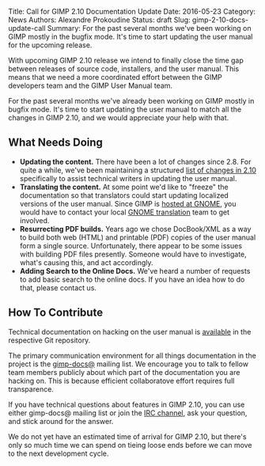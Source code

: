 Title: Call for GIMP 2.10 Documentation Update
Date: 2016-05-23
Category: News
Authors: Alexandre Prokoudine
Status: draft
Slug: gimp-2-10-docs-update-call
Summary: For the past several months we've been working on GIMP mostly in the bugfix mode. It's time to start updating the user manual for the upcoming release.

With upcoming GIMP 2.10 release we intend to finally close the time gap between releases of source code, installers, and the user manual. This means that we need a more coordinated effort between the GIMP developers team and the GIMP User Manual team.

For the past several months we've already been working on GIMP mostly in bugfix mode. It's time to start updating the user manual to match all the changes in GIMP 2.10, and we would appreciate your help with that.

## What Needs Doing

* **Updating the content.** There have been a lot of changes since 2.8. For quite a while, we've been maintaining a structured [list of changes in 2.10](http://wiki.gimp.org/wiki/Release:2.10_changelog) specifically to assist technical writers in updating the user manual.
* **Translating the content.** At some point we'd like to "freeze" the documentation so that translators could start updating localized versions of the user manual. Since GIMP is [hosted at GNOME](https://git.gnome.org/browse/gimp-help-2/), you would have to contact your local [GNOME translation](https://wiki.gnome.org/TranslationProject) team to get involved.
* **Resurrecting PDF builds.** Years ago we chose DocBook/XML as a way to build both web (HTML) and printable (PDF) copies of the user manual form a single source. Unfortunately, there appear to be some issues with building PDF files presently. Someone would have to investigate, what's causing this, and act accordingly.
* **Adding Search to the Online Docs.** We've heard a number of requests to add basic search to the online docs. If you have an idea how to do that, please contact us.

## How To Contribute

Technical documentation on hacking on the user manual is [available](https://git.gnome.org/browse/gimp-help-2/tree/HACKING) in the respective Git repository.

The primary communication environment for all things documentation in the project is the [gimp-docs@](https://mail.gnome.org/mailman/listinfo/gimp-docs-list) mailing list. We encourage you to talk to fellow team members publicly about which part of the documentation you are hacking on. This is because efficient collaboratove effort requires full transparence.

If you have technical questions about features in GIMP 2.10, you can use either gimp-docs@ mailing list or join the [IRC channel](http://www.gimp.org/irc.html), ask your question, and stick around for the answer.

We do not yet have an estimated time of arrival for GIMP 2.10, but there's only so much time we can spend on tieing loose ends before we can move to the next development cycle.

